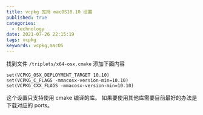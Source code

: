 ```yaml
---
title: vcpkg 支持 macOS10.10 设置
published: true
categories:
  - technology
date: 2021-07-26 22:15:19
tags: vcpkg
keywords: vcpkg,macOS
---
```



找到文件 ```/triplets/x64-osx.cmake```
添加下面内容

```
set(VCPKG_OSX_DEPLOYMENT_TARGET 10.10)
set(VCPKG_C_FLAGS -mmacosx-version-min=10.10)
set(VCPKG_CXX_FLAGS -mmacosx-version-min=10.10)
```

这个设置只支持使用 cmake  编译的库。
如果要使用其他库需要目前最好的办法是下载对应的 ports。

